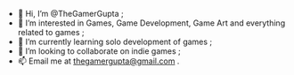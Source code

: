 - 👋 Hi, I’m @TheGamerGupta ;
- 👀 I’m interested in Games, Game Development, Game Art and everything related to games ;
- 🌱 I’m currently learning solo development of games ;
- 💞️ I’m looking to collaborate on indie games ;
- 📫 Email me at thegamergupta@gmail.com .

<!---
TheGamerGupta/TheGamerGupta is a ✨ special ✨ repository because its `README.md` (this file) appears on your GitHub profile.
You can click the Preview link to take a look at your changes.
--->
